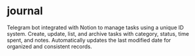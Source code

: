 # journal
Telegram bot integrated with Notion to manage tasks using a unique ID system. Create, update, list, and archive tasks with category, status, time spent, and notes. Automatically updates the last modified date for organized and consistent records.
